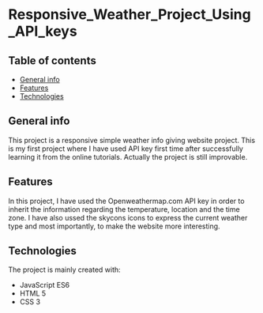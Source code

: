 # Responsive_Weather_Project_Using_API_keys

## Table of contents

* [General info](#general-info)
* [Features](#features)
* [Technologies](#technologies)

## General info

This project is a responsive simple weather info giving website project. This is my first project where I have used API key first time after successfully learning it from the online tutorials. Actually the project is still improvable.

## Features

In this project, I have used the Openweathermap.com API key in order to inherit the information regarding the temperature, location and the time zone. I have also ussed the skycons icons to express the current weather type and most importantly, to make the website more interesting. 

## Technologies

The project is mainly created with:

* JavaScript ES6
* HTML 5
* CSS 3

